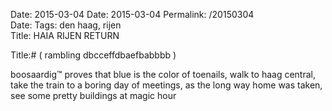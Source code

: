 Date: 2015-03-04
Date: 2015-03-04
Permalink: /20150304  
Date: 
Tags: den haag, rijen  
Title: HAIA RIJEN RETURN  
  
Title:# ( rambling dbcceffdbaefbabbbb )  
  
boosaardig™ proves that blue is the color of toenails, walk to haag central, take the train to a boring day of meetings, as the long way home was taken, see some pretty buildings at magic hour  
